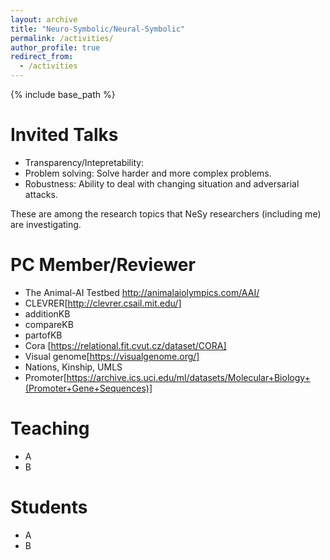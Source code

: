 ```yaml
---
layout: archive
title: "Neuro-Symbolic/Neural-Symbolic"
permalink: /activities/
author_profile: true
redirect_from:
  - /activities
---
```


{% include base_path %}


Invited Talks
======

- Transparency/Intepretability: 
- Problem solving: Solve harder and more complex problems.
- Robustness: Ability to deal with changing situation and adversarial attacks.

These are among the research topics that NeSy researchers (including me) are investigating.
 
PC Member/Reviewer
======
* The Animal-AI Testbed http://animalaiolympics.com/AAI/
* CLEVRER[http://clevrer.csail.mit.edu/]
* additionKB
* compareKB
* partofKB
* Cora [https://relational.fit.cvut.cz/dataset/CORA]
* Visual genome[https://visualgenome.org/]
* Nations, Kinship, UMLS
* Promoter[https://archive.ics.uci.edu/ml/datasets/Molecular+Biology+(Promoter+Gene+Sequences)]

Teaching
======
* A
* B

Students
======
* A
* B


